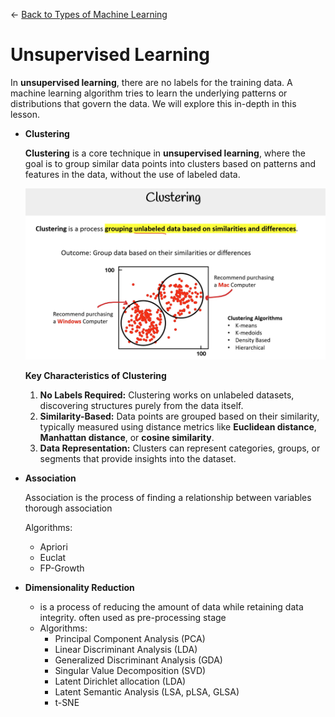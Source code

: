 ← [Back to Types of Machine Learning](../Types%20of%20machine%20learning.md)

# Unsupervised Learning

In **unsupervised learning**, there are no labels for the training data. A machine learning algorithm tries to learn the underlying patterns or distributions that govern the data. We will explore this in-depth in this lesson.

- **Clustering**
    
    **Clustering** is a core technique in **unsupervised learning**, where the goal is to group similar data points into clusters based on patterns and features in the data, without the use of labeled data.
    
    ![image.png](Unsupervised%20Learning/image.png)
    
    **Key Characteristics of Clustering**
    
    1. **No Labels Required:** Clustering works on unlabeled datasets, discovering structures purely from the data itself.
    2. **Similarity-Based:** Data points are grouped based on their similarity, typically measured using distance metrics like **Euclidean distance**, **Manhattan distance**, or **cosine similarity**.
    3. **Data Representation:** Clusters can represent categories, groups, or segments that provide insights into the dataset.
- **Association**
    
    Association is the process of finding a relationship between variables thorough association
    
    Algorithms:
    
    - Apriori
    - Euclat
    - FP-Growth
- **Dimensionality Reduction**
    - is a process of reducing the amount of data while retaining data integrity. often used as pre-processing stage
    - Algorithms:
        - Principal Component Analysis (PCA)
        - Linear Discriminant Analysis (LDA)
        - Generalized Discriminant Analysis (GDA)
        - Singular Value Decomposition (SVD)
        - Latent Dirichlet allocation (LDA)
        - Latent Semantic Analysis (LSA, pLSA, GLSA)
        - t-SNE